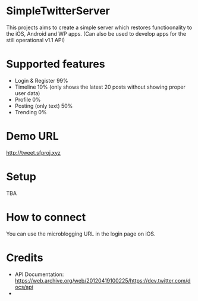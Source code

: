 # SimpleTwitterServer
This projects aims to create a simple server which restores functioonality to the iOS, Android and WP apps. (Can also be used to develop apps for the still operational v1.1 API)
# Supported features
- Login & Register 99%
- Timeline 10% (only shows the latest 20 posts without showing proper user data)
- Profile 0%
- Posting (only text) 50%
- Trending 0%

# Demo URL
http://tweet.sfproj.xyz

# Setup
TBA

# How to connect
You can use the microblogging URL in the login page on iOS.

# Credits
- API Documentation: https://web.archive.org/web/20120419100225/https://dev.twitter.com/docs/api
- 
